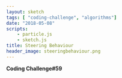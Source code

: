 ```yaml
---
layout: sketch
tags: [ "coding-challenge", "algorithms"]
date: "2018-05-08"
scripts: 
    - particle.js
    - sketch.js    
title: Steering Behaviour
header_image: steeringbehaviour.png
---
```


**Coding Challenge#59**
